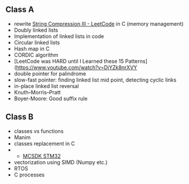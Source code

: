 
## Class A

- rewrite [String Compression III - LeetCode](https://leetcode.com/problems/string-compression-iii/editorial/) in C (memory management)
- Doubly linked lists
- Implementation of linked lists in code
- Circular linked lists
- Hash map in C
- CORDIC algorithm
- [LeetCode was HARD until I Learned these 15 Patterns](https://www.youtube.com/watch?v=DjYZk8nrXVY
- double pointer for palindrome
- slow-fast pointer: finding linked list mid point, detecting cyclic links
- in-place linked list reversal
- Knuth–Morris–Pratt
- Boyer-Moore: Good suffix rule

## Class B

- classes vs functions
- Manim
- classes replacement in C
- - [MCSDK STM32](https://www.st.com/en/embedded-software/x-cube-mcsdk.html)
- vectorization using SIMD (Numpy etc.)
- RTOS
- C processes